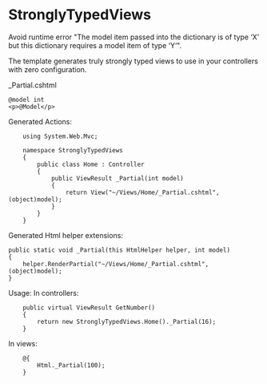 StronglyTypedViews
==================

Avoid runtime error "The model item passed into the dictionary is of type ‘X’ but this dictionary requires a model item of type ‘Y‘".

The template generates truly strongly typed views to use in your controllers with zero configuration.

_Partial.cshtml
	
	@model int
	<p>@Model</p>

Generated Actions:

        using System.Web.Mvc;
        
        namespace StronglyTypedViews
        {
            public class Home : Controller
            {
                public ViewResult _Partial(int model)
                {
                    return View("~/Views/Home/_Partial.cshtml", (object)model);
                }
            }
        }

Generated Html helper extensions:

	public static void _Partial(this HtmlHelper helper, int model)
	{
		helper.RenderPartial("~/Views/Home/_Partial.cshtml", (object)model);
	}
Usage:
In controllers:

        public virtual ViewResult GetNumber()
        {
            return new StronglyTypedViews.Home()._Partial(16);
        }
        
In views:

	    @{
	        Html._Partial(100);
	    }
